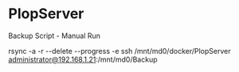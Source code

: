 # PlopServer

Backup Script - Manual Run

rsync -a  -r --delete --progress -e  ssh /mnt/md0/docker/PlopServer administrator@192.168.1.21:/mnt/md0/Backup  

